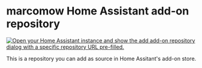 # marcomow Home Assistant add-on repository
[![Open your Home Assistant instance and show the add add-on repository dialog with a specific repository URL pre-filled.](https://my.home-assistant.io/badges/supervisor_add_addon_repository.svg)](https://my.home-assistant.io/redirect/supervisor_add_addon_repository/?repository_url=https%3A%2F%2Fgithub.com%2Fmarcomow%2Fhass-addons)

This is a repository you can add as source in Home Assitant's add-on store.
